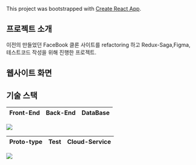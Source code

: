 This project was bootstrapped with [Create React App](https://github.com/facebook/create-react-app).

## 프로젝트 소개

이전의 만들었던 FaceBook 클론 사이트를 refactoring 하고 Redux-Saga,Figma, 테스트코드 작성을 위해 진행한 프로젝트.

## 웹사이트 화면


## 기술 스택
Front-End | Back-End | DataBase
----| ----| ----|
![](https://raw.githubusercontent.com/baeharam/Movie/b597cc714ee336b39bc591b2df433b99f1c1464f/images/react.svg)

Proto-type | Test | Cloud-Service
----| ----| ----|
![](https://encrypted-tbn0.gstatic.com/images?q=tbn%3AANd9GcQpllvO9KSl49BWp4N-DBeZ--eIqUd01Oqg8g&usqp=CAU)
